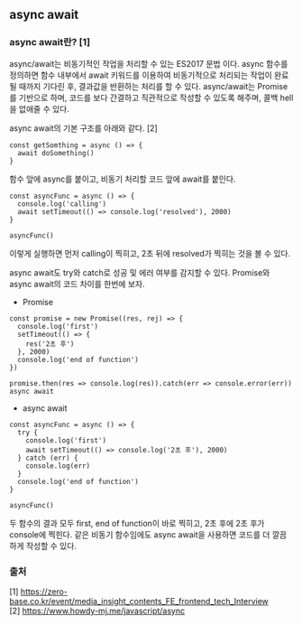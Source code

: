 ## async await

### async await란? [1]

async/await는 비동기적인 작업을 처리할 수 있는 ES2017 문법 이다. async 함수를 정의하면 함수 내부에서 await 키워드를 이용하여 비동기적으로 처리되는 작업이 완료될 때까지 기다린 후, 결과값을 반환하는 처리를 할 수 있다. async/await는 Promise를 기반으로 하며, 코드를 보다 간결하고 직관적으로 작성할 수 있도록 해주며, 콜백 hell을 없애줄 수 있다.

async await의 기본 구조를 아래와 같다. [2]

```
const getSomthing = async () => {
  await doSomething()
}
```
함수 앞에 async를 붙이고, 비동기 처리할 코드 앞에 await를 붙인다.

```
const asyncFunc = async () => {
  console.log('calling')
  await setTimeout(() => console.log('resolved'), 2000)
}

asyncFunc()
```

이렇게 실행하면 먼저 calling이 찍히고, 2초 뒤에 resolved가 찍히는 것을 볼 수 있다.


async await도 try와 catch로 성공 및 에러 여부를 감지할 수 있다. Promise와 async await의 코드 차이를 한번에 보자.

- Promise
```
const promise = new Promise((res, rej) => {
  console.log('first')
  setTimeout(() => {
    res('2초 후')
  }, 2000)
  console.log('end of function')
})

promise.then(res => console.log(res)).catch(err => console.error(err))
async await
```

- async await
```
const asyncFunc = async () => {
  try {
    console.log('first')
    await setTimeout(() => console.log('2초 후'), 2000)
  } catch (err) {
    console.log(err)
  }
  console.log('end of function')
}

asyncFunc()
```
두 함수의 결과 모두 first, end of function이 바로 찍히고, 2초 후에 2초 후가 console에 찍힌다.
같은 비동기 함수임에도 async await을 사용하면 코드를 더 깔끔하게 작성할 수 있다.


### 출처
[1] https://zero-base.co.kr/event/media_insight_contents_FE_frontend_tech_Interview <br>
[2] https://www.howdy-mj.me/javascript/async <br>

